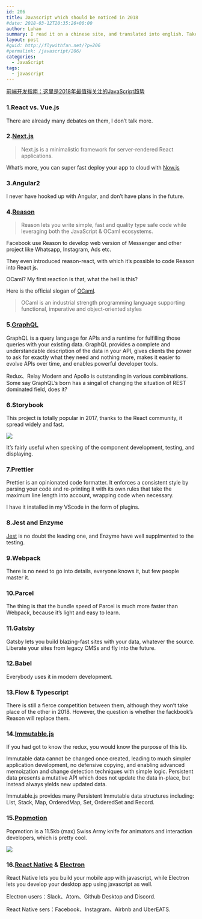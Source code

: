 ```yaml
---
id: 206
title: Javascript which should be noticed in 2018
#date: 2018-03-12T20:35:26+00:00
author: Luhao
summary: I read it on a chinese site, and translated into english. Take a glance at them
layout: post
#guid: http://flywithfan.net/?p=206
#permalink: /javascript/206/
categories:
  - JavaScript
tags:
  - javascript
---
```

[前端开发指南：这里是2018年最值得关注的JavaScript趋势](http://36kr.com/p/5111090.html)

### 1.React vs. Vue.js

There are already many debates on them, I don&#8217;t talk more.

### 2.[Next.js](https://learnnextjs.com/)

> Next.js is a minimalistic framework for server-rendered React applications. 

What&#8217;s more, you can super fast deploy your app to cloud with [Now.js](https://zeit.co/now)

### 3.Angular2

I never have hooked up with Angular, and don&#8217;t have plans in the future.

### 4.[Reason](https://reasonml.github.io/)

> Reason lets you write simple, fast and quality type safe code while leveraging both the JavaScript & OCaml ecosystems. 

Facebook use Reason to develop web version of Messenger and other project like Whatsapp, Instagram, Ads etc.
  
They even introduced reason-react, with which it&#8217;s possible to code Reason into React js.

OCaml? My first reaction is that, what the hell is this?

Here is the official slogan of [OCaml](https://ocaml.org/).

> OCaml is an industrial strength programming language supporting functional, imperative and object-oriented styles 

### 5.[GraphQL](http://graphql.org/)

GraphQL is a query language for APIs and a runtime for fulfilling those queries with your existing data. GraphQL provides a complete and understandable description of the data in your API, gives clients the power to ask for exactly what they need and nothing more, makes it easier to evolve APIs over time, and enables powerful developer tools.

Redux、Relay Modern and Apollo is outstanding in various combinations. Some say GraphQL&#8217;s born has a singal of changing the situation of REST dominated field, does it?

### 6.Storybook

This project is totally popular in 2017, thanks to the React community, it spread widely and fast.

![](https://pic.36krcnd.com/201801/03063839/untcyv03vakt7npm!1200)

It&#8217;s fairly useful when specking of the component development, testing, and displaying.

### 7.Prettier

Prettier is an opinionated code formatter. It enforces a consistent style by parsing your code and re-printing it with its own rules that take the maximum line length into account, wrapping code when necessary.

I have it installed in my VScode in the form of plugins.

### 8.Jest and Enzyme

[Jest](https://facebook.github.io/jest/) is no doubt the leading one, and Enzyme have well supplmented to the testing.

### 9.Webpack

There is no need to go into details, everyone knows it, but few people master it.

### 10.Parcel

The thing is that the bundle speed of Parcel is much more faster than Webpack, because it&#8217;s light and easy to learn.

### 11.Gatsby

Gatsby lets you build blazing-fast sites with your data, whatever the source. Liberate your sites from legacy CMSs and fly into the future.

### 12.Babel

Everybody uses it in modern development.

### 13.Flow & Typescript

There is still a fierce competition between them, although they won&#8217;t take place of the other in 2018. However, the question is whether the fackbook&#8217;s Reason will replace them.

### 14.[Immutable.js](https://facebook.github.io/immutable-js/)

If you had got to know the redux, you would know the purpose of this lib.

Immutable data cannot be changed once created, leading to much simpler application development, no defensive copying, and enabling advanced memoization and change detection techniques with simple logic. Persistent data presents a mutative API which does not update the data in-place, but instead always yields new updated data.

Immutable.js provides many Persistent Immutable data structures including: List, Stack, Map, OrderedMap, Set, OrderedSet and Record.

### 15.[Popmotion](https://popmotion.io/)

Popmotion is a 11.5kb (max) Swiss Army knife for animators and interaction developers, which is pretty cool.

![](https://pic.36krcnd.com/201801/03063839/pfyf2ashhujigolt!1200)

### 16.[React Native](https://facebook.github.io/react-native/) & [Electron](https://electronjs.org/)

React Native lets you build your mobile app with javascript, while Electron lets you develop your desktop app using javascript as well.

Electron users：Slack、Atom、Github Desktop and Discord.

React Native sers：Facebook、Instagram、Airbnb and UberEATS.